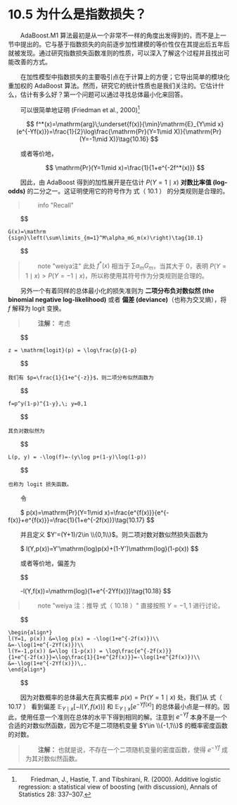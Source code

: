 # 10.5 为什么是指数损失？

<style>p{text-indent:2em;2}</style>

AdaBoost.M1 算法最初是从一个非常不一样的角度出发得到的，而不是上一节中提出的。它与基于指数损失的向前逐步加性建模的等价性仅在其提出后五年后就被发现。通过研究指数损失函数准则的性质，可以深入了解这个过程并且找出可能改善的方式。

在加性模型中指数损失的主要吸引点在于计算上的方便；它导出简单的模块化重加权的 AdaBoost 算法。然而，研究它的统计性质也是我们关注的。它估计什么，估计有多么好？第一个问题可以通过寻找总体最小化来回答。

可以很简单地证明 (Friedman et al., 2000)[^1]

$$
f^*(x)=\mathrm{arg}\;\underset{f(x)}{\min}\mathrm{E}_{Y\mid x}(e^{-Yf(x)})=\frac{1}{2}\log\frac{\mathrm{Pr}(Y=1\mid X)}{\mathrm{Pr}(Y=-1\mid X)}\tag{10.16}
$$

或者等价地，

$$
\mathrm{Pr}(Y=1\mid x)=\frac{1}{1+e^{-2f^*(x)}}
$$

因此，由 AdaBoost 得到的加性展开是在估计 $P(Y=1\mid x)$ **对数比率值 (log-odds)** 的二分之一。这证明使用它的符号作为 式（ 10.1 ） 的分类规则是合理的。

> info "Recall"
    
$$

    G(x)=\mathrm {sign}\left(\sum\limits_{m=1}^M\alpha_mG_m(x)\right)\tag{10.1}
    
$$

> note "weiya注"
    此处 $f^*(x)$ 相当于 $\sum\alpha_mG_m$，当其大于 0，表明 $P(Y=1\mid x)>P(Y=-1\mid x)$，所以称使用其符号作为分类规则是合理的。

另外一个有着同样的总体最小化的损失准则为 **二项分布负对数似然 (the binomial negative log-likelihood)** 或者 **偏差 (deviance)**（也称为交叉熵），将 $f$ 解释为 logit 变换。

> **注解：**
    考虑
    
$$

    z = \mathrm{logit}(p) = \log\frac{p}{1-p}
    
$$

    我们有 $p=\frac{1}{1+e^{-z}}$，则二项分布似然函数为
    
$$

    f=p^y(1-p)^{1-y},\; y=0,1
    
$$

    其负对数似然为
    
$$

    L(p, y) = -\log(f)=-(y\log p+(1-y)\log(1-p))
    
$$

    也称为 logit 损失函数。

令

$
p(x)=\mathrm{Pr}(Y=1\mid x)=\frac{e^{f(x)}}{e^{-f(x)}+e^{f(x)}}=\frac{1}{1+e^{-2f(x)}}\tag{10.17}
$$

并且定义 $Y'=(Y+1)/2\in \\{0,1\\}$。则二项对数对数似然损失函数为


$
l(Y,p(x))=Y'\mathrm{log}p(x)+(1-Y')\mathrm{log}(1-p(x))
$$

<!--
> note "weiya注"
    个人觉得，上式写成
    
$$

    l(Y,f(x))=Y'\mathrm{log}f(x)+(1-Y')\mathrm{log}(1-f(x))
    
$$

    不会引起误解，当$f(x)=p(x)$时，达到最大值。
-->

或者等价地，偏差为

$$

-l(Y,f(x))=\mathrm{log}(1+e^{-2Yf(x)})\tag{10.18}
$$

> note "weiya 注：推导 式（ 10.18 ）"
    直接按照 $Y=-1, 1$ 进行讨论，
    
$$

    \begin{align*}
    l(Y=1, p(x)) &=\log p(x) = -\log(1+e^{-2f(x)})\\
    &=-\log(1+e^{-2Yf(x)})\\
    l(Y=-1,p(x)) &=\log (1-p(x)) = \log\frac{e^{-2f(x)}}{1+e^{-2f(x)}}=\log\frac{1}{1+e^{2f(x)}}=-\log(1+e^{2f(x)})\\
    &=-\log(1+e^{-2Yf(x)})\,.
    \end{align*}
    
$$

<!--
> note "weiya注"
    
$$

    l(Y,f(x))=Yf(x)-f(x)-log(1+e^{-2Yf(x)})
    
$$

    又
    
$$

    Y=1
    
$$

-->

因为对数概率的总体最大在真实概率 $p(x)=\mathrm{Pr}(Y=1\mid x)$ 处，我们从 式（ 10.17 ） 看到偏差 $\mathbb{E}_{Y\mid x}[-l(Y,f(x))]$ 和 $\mathbb{E}_{Y\mid x}[e^{-Yf(x)}]$ 的总体最小点是一样的。因此，使用任意一个准则在总体的水平下得到相同的解。注意到 $e^{-Yf}$ 本身不是一个合适的对数似然函数，因为它不是二项随机变量 $Y\in \\{-1,1\\}$ 的概率密度函数的对数。

> **注解：**
    也就是说，不存在一个二项随机变量的密度函数，使得 $e^{-Yf}$ 成为其对数似然函数。

[^1]: Friedman, J., Hastie, T. and Tibshirani, R. (2000). Additive logistic regression: a statistical view of boosting (with discussion), Annals of Statistics 28: 337–307.